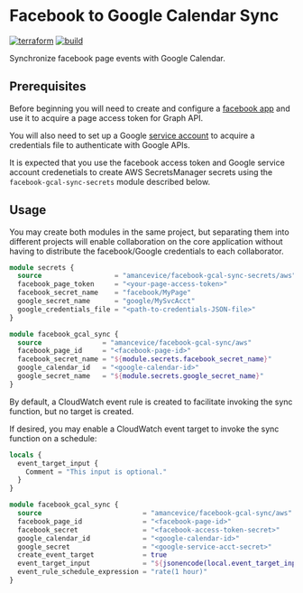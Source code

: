 # Facebook to Google Calendar Sync

[![terraform](https://img.shields.io/github/v/tag/amancevice/terraform-aws-facebook-gcal-sync?color=62f&label=version&logo=terraform&style=flat-square)](https://registry.terraform.io/modules/amancevice/serverless-pypi/aws)
[![build](https://img.shields.io/github/workflow/status/amancevice/terraform-aws-facebook-gcal-sync/validate?logo=github&style=flat-square)](https://github.com/amancevice/terraform-aws-facebook-gcal-sync/actions)


Synchronize facebook page events with Google Calendar.

## Prerequisites

Before beginning you will need to create and configure a [facebook app](https://github.com/amancevice/fest/blob/master/docs/facebook.md#facebook) and use it to acquire a page access token for Graph API.

You will also need to set up a Google [service account](https://github.com/amancevice/fest/blob/master/docs/google.md#google) to acquire a credentials file to authenticate with Google APIs.

It is expected that you use the facebook access token and Google service account credenetials to create AWS SecretsManager secrets using the `facebook-gcal-sync-secrets` module described below.

## Usage

You may create both modules in the same project, but separating them into different projects will enable collaboration on the core application without having to distribute the facebook/Google credentials to each collaborator.

```terraform
module secrets {
  source                  = "amancevice/facebook-gcal-sync-secrets/aws"
  facebook_page_token     = "<your-page-access-token>"
  facebook_secret_name    = "facebook/MyPage"
  google_secret_name      = "google/MySvcAcct"
  google_credentials_file = "<path-to-credentials-JSON-file>"
}

module facebook_gcal_sync {
  source               = "amancevice/facebook-gcal-sync/aws"
  facebook_page_id     = "<facebook-page-id>"
  facebook_secret_name = "${module.secrets.facebook_secret_name}"
  google_calendar_id   = "<google-calendar-id>"
  google_secret_name   = "${module.secrets.google_secret_name}"
}
```

By default, a CloudWatch event rule is created to facilitate invoking the sync function, but no target is created.

If desired, you may enable a CloudWatch event target to invoke the sync function on a schedule:

```terraform
locals {
  event_target_input {
    Comment = "This input is optional."
  }
}

module facebook_gcal_sync {
  source                         = "amancevice/facebook-gcal-sync/aws"
  facebook_page_id               = "<facebook-page-id>"
  facebook_secret                = "<facebook-access-token-secret>"
  google_calendar_id             = "<google-calendar-id>"
  google_secret                  = "<google-service-acct-secret>"
  create_event_target            = true
  event_target_input             = "${jsonencode(local.event_target_input)}"
  event_rule_schedule_expression = "rate(1 hour)"
}
```
